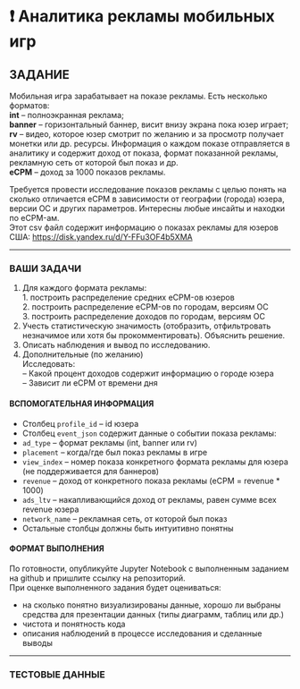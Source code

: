 # ❗ Аналитика рекламы мобильных игр

## ЗАДАНИЕ

Мобильная игра зарабатывает на показе рекламы. Есть несколько форматов:\
**int** – полноэкранная реклама;\
**banner** – горизонтальный баннер, висит внизу экрана пока юзер играет;\
**rv** – видео, которое юзер смотрит по желанию и за просмотр получает монетки или др. ресурсы. Информация о каждом показе отправляется в аналитику и содержит доход от показа, формат показанной рекламы, рекламную сеть от которой был показ и др.\
**eCPM** – доход за 1000 показов рекламы.

Требуется  провести исследование показов рекламы с целью понять на сколько отличается eCPM в зависимости от географии (города) юзера, версии ОС и других параметров. Интересны любые инсайты и находки по eCPM-ам.\
Этот csv файл содержит информацию о показах рекламы для юзеров США: https://disk.yandex.ru/d/Y-FFu3OF4b5XMA

***

### ВАШИ ЗАДАЧИ

1. Для каждого формата рекламы:\
   1\. построить распределение средних eCPM-ов юзеров\
   2\. построить распределение eCPM-ов по городам, версиям ОС\
   3\. построить распределение доходов по городам, версиям ОС
2. Учесть статистическую значимость (отобразить, отфильтровать незначимое или хотя бы прокомментировать). Объяснить решение.
3. Описать наблюдения и вывод по исследованию.
4. Дополнительные (по желанию)\
   Исследовать:\
   – Какой процент доходов содержит информацию о городе юзера\
   – Зависит ли eCPM от времени дня

#### ВСПОМОГАТЕЛЬНАЯ ИНФОРМАЦИЯ

* Столбец `profile_id` – id юзера
* Столбец `event_json` содержит данные о событии показа рекламы:
* `ad_type` – формат рекламы (int, banner или rv)
* `placement` – когда/где был показ рекламы в игре
* `view_index` – номер показа конкретного формата рекламы для юзера (не поддерживается для баннеров)
* `revenue` – доход от конкретного показа рекламы (eCPM = revenue \* 1000)
* `ads_ltv` – накапливающийся доход от рекламы, равен сумме всех revenue юзера
* `network_name` – рекламная сеть, от которой был показ
* Остальные столбцы должны быть интуитивно понятны

#### ФОРМАТ ВЫПОЛНЕНИЯ

По готовности, опубликуйте Jupyter Notebook с выполненным заданием на github и пришлите ссылку на репозиторий.\
При оценке выполненного задания будет оцениваться:

* &#x20;на сколько понятно визуализированы данные, хорошо ли выбраны средства для презентации данных (типы диаграмм, таблиц или др.)
* чистота и понятность кода
* описания наблюдений в процессе исследования и сделанные выводы

***

### ТЕСТОВЫЕ ДАННЫЕ
